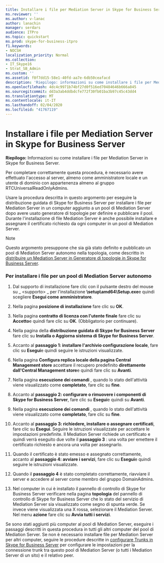 ```yaml
---
title: Installare i file per Mediation Server in Skype for Business Server
ms.reviewer: ''
ms.author: v-lanac
author: lanachin
manager: serdars
audience: ITPro
ms.topic: quickstart
ms.prod: skype-for-business-itpro
f1.keywords:
- NOCSH
localization_priority: Normal
ms.collection:
- IT_Skype16
- Strat_SB_Admin
ms.custom: ''
ms.assetid: f0f7dd15-58e1-40fd-aa7e-6db50ceafacd
description: 'Riepilogo: informazioni su come installare i file per Mediation Server in Skype for Business Server.'
ms.openlocfilehash: 4dc4c9971b74bf27d0f516ed70484646b666a845
ms.sourcegitcommit: dd3a3ab4ddbdcfe772f30fb01ba3b97c45c43dd4
ms.translationtype: MT
ms.contentlocale: it-IT
ms.lasthandoff: 02/04/2020
ms.locfileid: "41767119"
---
```

# <a name="install-the-files-for-mediation-server-in-skype-for-business-server"></a>Installare i file per Mediation Server in Skype for Business Server
 
**Riepilogo:** Informazioni su come installare i file per Mediation Server in Skype for Business Server.
  
Per completare correttamente questa procedura, è necessario avere effettuato l'accesso al server, almeno come amministratore locale e un utente di dominio con appartenenza almeno al gruppo RTCUniversalReadOnlyAdmins.
  
Usare la procedura descritta in questo argomento per eseguire la distribuzione guidata di Skype for Business Server per installare i file per Mediation Server in un computer aggiunto a un pool di Mediation Server dopo avere usato generatore di topologie per definire e pubblicare il pool. Durante l'installazione di file Mediation Server è anche possibile installare e assegnare il certificato richiesto da ogni computer in un pool di Mediation Server. 
  
> [!NOTE]
> Questo argomento presuppone che sia già stato definito e pubblicato un pool di Mediation Server autonomo nella topologia, come descritto in [distribuire un Mediation Server in Generatore di topologie in Skype for Business Server](deploy-a-mediation-server.md). 
  
### <a name="to-install-the-files-for-a-stand-alone-mediation-server-pool"></a>Per installare i file per un pool di Mediation Server autonomo

1. Dal supporto di installazione fare clic con il pulsante destro del mouse su _ \<supporto\> _ per l'installazione **\setup\amd64\Setup.exe**e quindi scegliere **Esegui come amministratore**.
    
2. Nella pagina **posizione di installazione** fare clic su **OK**.
    
3. Nella pagina **contratto di licenza con l'utente finale** fare clic su **Accetto**e quindi fare clic su **OK**. (Obbligatorio per continuare).
    
4. Nella pagina della **distribuzione guidata di Skype for Business Server** fare clic su **Installa o Aggiorna sistema di Skype for Business Server**.
    
5. Accanto al **passaggio 1: installare l'archivio configurazione locale**, fare clic su **Esegui**e quindi seguire le istruzioni visualizzate.
    
6. Nella pagina **Configura replica locale della pagina Central Management store** accettare il recupero predefinito **direttamente dall'Central Management store**e quindi fare clic su **Avanti**.
    
7. Nella pagina **esecuzione dei comandi** , quando lo stato dell'attività viene visualizzato come **completato**, fare clic su **fine**.
    
8. Accanto al **passaggio 2: configurare o rimuovere i componenti di Skype for Business Server**, fare clic su **Esegui**e quindi su **Avanti**.
    
9. Nella pagina **esecuzione dei comandi** , quando lo stato dell'attività viene visualizzato come **completato**, fare clic su **fine**.
    
10. Accanto al **passaggio 3: richiedere, installare o assegnare certificati**, fare clic su **Esegui**. Seguire le istruzioni visualizzate per accettare le impostazioni predefinite. Il Mediation Server richiede un certificato e quindi verrà eseguito due volte il **passaggio 3** : una volta per emettere il certificato richiesto e ancora una volta per assegnarlo.
    
11. Quando il certificato è stato emesso e assegnato correttamente, accanto al **passaggio 4: avviare i servizi**, fare clic su **Esegui**e quindi seguire le istruzioni visualizzate.
    
12. Quando il **passaggio 4** è stato completato correttamente, riavviare il server e accedere al server come membro del gruppo DomainAdmins.
    
13. Nel computer in cui è installato il pannello di controllo di Skype for Business Server verificare nella pagina **topologia** del pannello di controllo di Skype for Business Server che lo stato del servizio di Mediation Server sia visualizzato come segno di spunta verde. Se invece viene visualizzata una X rossa, selezionare il Mediation Server. Nel menu **azione** fare clic su **Avvia tutti i servizi**. 
    
Se sono stati aggiunti più computer al pool di Mediation Server, eseguire i passaggi descritti in questa procedura in tutti gli altri computer del pool di Mediation Server. Se non è necessario installare file per Mediation Server per altri computer, seguire le procedure descritte in [configurare Trunks in Skype for Business Server](configure-trunks.md) per configurare le impostazioni per la connessione trunk tra questo pool di Mediation Server (o tutti i Mediation Server di un sito) e il relativo peer.

